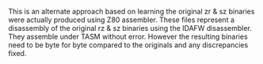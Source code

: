 This is an alternate approach based on learning the original zr & sz binaries were actually produced using Z80 assembler.
These files represent a disassembly of the original rz & sz binaries using the IDAFW disassembler.  They assemble under TASM without error.
However the resulting binaries need to be byte for byte compared to the originals and any discrepancies fixed.
